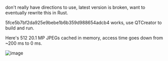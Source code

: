 don't really have directions to use, latest version is broken, want to eventually rewrite this in Rust.

5fce5b7bf2da925e9bebe1b6b359d988654adcb4 works, use QTCreator to build and run.

Here's 512 20.1 MP JPEGs cached in memory, access time goes down from ~200 ms to 0 ms.

![image](https://github.com/user-attachments/assets/31c20aa3-aaf9-4791-9833-6fa77266911d)
